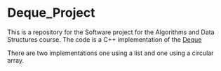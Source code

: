 # Deque_Project

This is a repository for the Software project for the Algorithms and Data Structures course. 
The code is a C++ implementation of the [Deque](https://en.wikipedia.org/wiki/Double-ended_queue)

There are two implementations one using a list and one using a circular array.
